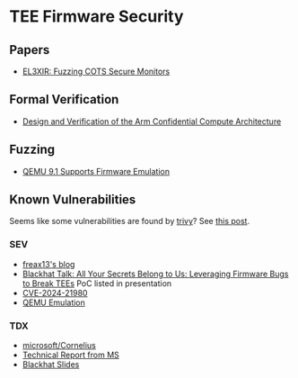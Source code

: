 # TEE Firmware Security

## Papers

- [EL3XIR: Fuzzing COTS Secure Monitors](https://nebelwelt.net/files/24SEC2.pdf)

## Formal Verification

- [Design and Verification of the Arm Confidential Compute Architecture](https://www.usenix.org/conference/osdi22/presentation/li)

## Fuzzing

- [QEMU 9.1 Supports Firmware Emulation](https://wiki.qemu.org/ChangeLog/9.1#Tricore)

## Known Vulnerabilities

Seems like some vulnerabilities are found by [trivy](https://github.com/aquasecurity/trivy)? See [this post](https://github.com/aquasecurity/trivy/discussions/7302).

### SEV

- [freax13's blog](https://blog.freax13.de/)
- [Blackhat Talk: All Your Secrets Belong to Us: Leveraging Firmware Bugs to Break TEEs](https://www.blackhat.com/us-24/briefings/schedule/#all-your-secrets-belong-to-us-leveraging-firmware-bugs-to-break-tees-40137) PoC listed in presentation
- [CVE-2024-21980](https://nvd.nist.gov/vuln/detail/CVE-2024-21980)
- [QEMU Emulation](https://www.phoronix.com/news/QEMU-9.1-Released)

### TDX

- [microsoft/Cornelius](https://github.com/microsoft/Cornelius)
- [Technical Report from MS](https://www.intel.com/content/dam/www/public/us/en/security-advisory/documents/intel_tdx_joint_security_review_with_microsoft.pdf)
- [Blackhat Slides](https://i.blackhat.com/BH-US-24/Presentations/US24-Villard-Compromising-Confidential-Compute-One-Bug-Wednesday.pdf)